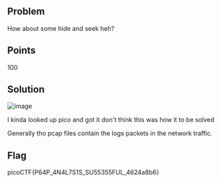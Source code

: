 ## Problem
How about some hide and seek heh?

## Points
100

## Solution
![image](https://github.com/Anushri-Sakhardande/Cryptonite_STP/assets/118385974/35ef44d6-3e2a-4c01-b20b-e8a2a25ce0ba)

I kinda looked up pico and got it don't think this was how it to be solved

Generally tho pcap files contain the logs packets in the network traffic.

## Flag
picoCTF{P64P_4N4L7S1S_SU55355FUL_4624a8b6}
